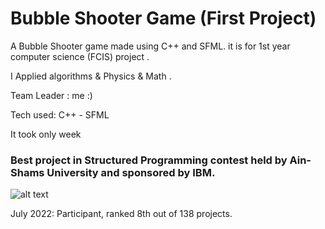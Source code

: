 # Bubble Shooter Game (First Project)

A Bubble Shooter game made using C++ and SFML. it is for 1st year computer science (FCIS) project .

I Applied  algorithms & Physics & Math .

 Team Leader : me :) 
 
 Tech used: C++ - SFML

 It took only week

### Best project in Structured Programming contest held by Ain-Shams University and sponsored by IBM.

![alt text](https://github.com/abanoubashraf686/Bubble-Shooter-game/blob/main/Awards.jpg)

July 2022: Participant, ranked 8th out of 138 projects.

